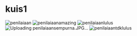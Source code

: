 # kuis1
![penilaiaan](https://cloud.githubusercontent.com/assets/22139208/19962840/20cd047e-a1ec-11e6-99c2-3c507de6ebdf.JPG)
![penilaiaanamazing](https://cloud.githubusercontent.com/assets/22139208/19962839/20cbf03e-a1ec-11e6-9e71-d5021ff1a4c5.JPG)
![penilaiaanlulus](https://cloud.githubusercontent.com/assets/22139208/19962841/20d213f6-a1ec-11e6-8e0c-2d2e108972d8.JPG)
![Uploading penilaiaansempurna.JPG…]()
![penilaiaantdklulus](https://cloud.githubusercontent.com/assets/22139208/19962837/20c9dc36-a1ec-11e6-9206-7511cf6c44e2.JPG)
